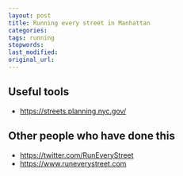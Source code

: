 ```yaml
---
layout: post
title: Running every street in Manhattan
categories:
tags: running
stopwords:
last_modified:
original_url:
---
```




## Useful tools

* https://streets.planning.nyc.gov/

## Other people who have done this

* https://twitter.com/RunEveryStreet
* https://www.runeverystreet.com

